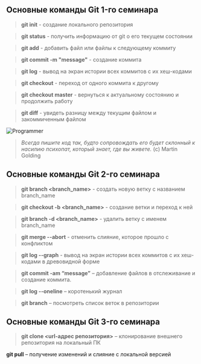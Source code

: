 ## Основные команды Git 1-го семинара

> **git init** - создание локального репозитория

> **git status** - получить информацию от git о его текущем состоянии

> **git add** - добавить файл или файлы к следующему коммиту

> **git commit -m "message"** - создание коммита

> **git log** - вывод на экран истории всех коммитов с их хеш-кодами

> **git checkout** - переход от одного коммита к другому

> **git checkout master** - вернуться к актуальному состоянию и продолжить работу

> **git diff** - увидеть разницу между текущим файлом и закоммиченным файлом

![Programmer](https://veved.ru/uploads/posts/2019-12/1577369648_interfaces-1200x800.jpg)

> *Всегда пишите код так, будто сопровождать его будет склонный к насилию психопат, который знает, где вы живете.* (c) Martin Golding

## Основные команды Git 2-го семинара

> **git branch <branch_name>** - создать новую ветку с названием branch_name

> **git checkout -b <branch_name>** - создание ветки и переход к ней

> **git branch -d <branch_name>** - удалить ветку с именем branch_name

> **git merge --abort** - отменить слияние, которое прошло с конфликтом

> **git log --graph** - вывод на экран истории всех коммитов с их хеш-кодами
в древовидной форме 

> **git commit -am “message”** – добавление файлов в отслеживание и
создание коммита.

> **git log --oneline** – коротенький журнал

> **git branch** – посмотреть список веток в репозитории

## Основные команды Git 3-го семинара

> **git clone <url-адрес репозитория>** – клонирование внешнего репозитория на
локальный ПК

**git pull** – получение изменений и слияние с локальной версией